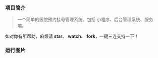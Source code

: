 ### 项目简介

> 一个简单的医院预约挂号管理系统。包括 小程序、后台管理系统、服务端。

如对你有所帮助，麻烦请 **star**、 **watch**、 **fork**，一键三连支持一下！

### 运行图片

